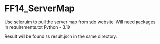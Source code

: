# FF14_ServerMap

Use selenuim to pull the server map from sdo website.
Will need packages in requirements.txt
Python - 3.19

Result will be found as result.json in the same directory.
